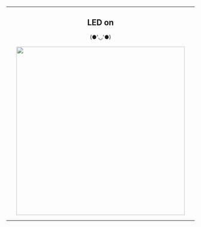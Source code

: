 <hr>
<div align="center">
<h2>LED on</h4>
(●'◡'●)<br><br>
<img src="https://i.imgur.com/mwaISTa.gif" width = "450px"></img>
</div>
<hr>
